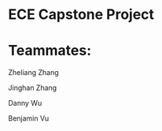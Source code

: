 # ECE Capstone Project 

# Teammates:


  Zheliang Zhang 
  
  
  Jinghan Zhang 
  
  
  Danny Wu
  
  
  Benjamin Vu
  
  
